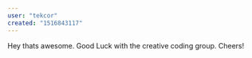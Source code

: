 ```yaml
---
user: "tekcor"
created: "1516843117"
---
```


Hey thats awesome. Good Luck with the creative coding group.
Cheers!

